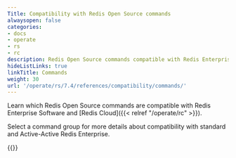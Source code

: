 ```yaml
---
Title: Compatibility with Redis Open Source commands
alwaysopen: false
categories:
- docs
- operate
- rs
- rc
description: Redis Open Source commands compatible with Redis Enterprise.
hideListLinks: true
linkTitle: Commands
weight: 30
url: '/operate/rs/7.4/references/compatibility/commands/'
---
```


Learn which Redis Open Source commands are compatible with Redis Enterprise Software and [Redis Cloud]({{< relref "/operate/rc" >}}).

Select a command group for more details about compatibility with standard and Active-Active Redis Enterprise.

{{<table-children columnNames="Command group,Description" columnSources="LinkTitle,Description" enableLinks="LinkTitle">}}
